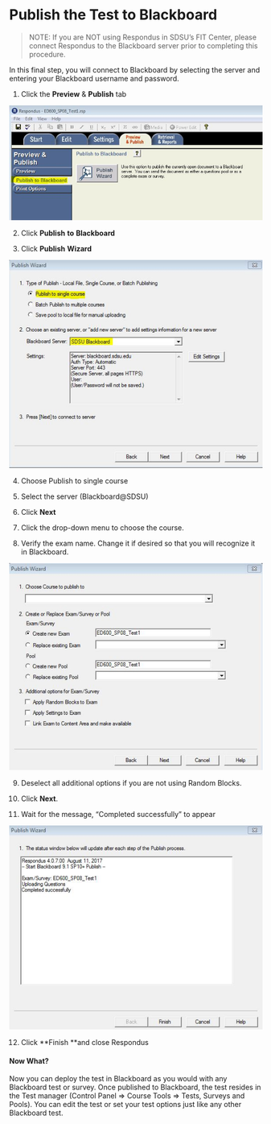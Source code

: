 # Publish the Test to Blackboard

> NOTE: If you are NOT using Respondus in SDSU’s FIT Center, please connect Respondus to the Blackboard server prior to completing this procedure.

In this final step, you will connect to Blackboard by selecting the server and entering your Blackboard username and password.

1. Click the **Preview** & **Publish** tab

![](/assets/previewAndPublish.JPG)

2. Click **Publish** **to** **Blackboard**

3. Click **Publish** **Wizard**

![](/assets/publishWizard.JPG)

4. Choose Publish to single course

5. Select the server \(Blackboard@SDSU\)

6. Click **Next**

7. Click the drop-down menu to choose the course.

8. Verify the exam name. Change it if desired so that you will recognize it in Blackboard.

![](/assets/publishNoChecks.JPG)

9. Deselect all additional options if you are not using Random Blocks.

10. Click **Next**.

11. Wait for the message, “Completed successfully” to appear

![](/assets/completed.jpg)

12. Click **Finish **and close Respondus

#### Now What?

Now you can deploy the test in Blackboard as you would with any Blackboard test or survey. Once published to Blackboard, the test resides in the Test manager \(Control Panel =&gt; Course Tools =&gt; Tests, Surveys and Pools\). You can edit the test or set your test options just like any other Blackboard test.


